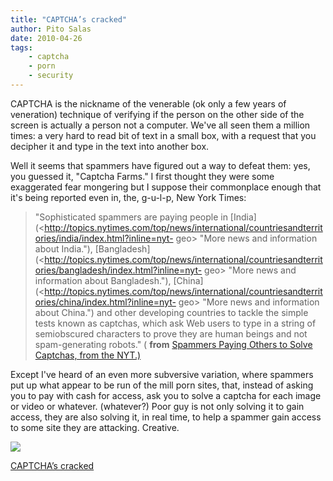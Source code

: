 ```yaml
---
title: "CAPTCHA’s cracked"
author: Pito Salas
date: 2010-04-26
tags:
    - captcha
    - porn
    - security
---
```




CAPTCHA is the nickname of the venerable (ok only a few years of veneration)
technique of verifying if the person on the other side of the screen is
actually a person not a computer. We've all seen them a million times: a very
hard to read bit of text in a small box, with a request that you decipher it
and type in the text into another box.

Well it seems that spammers have figured out a way to defeat them: yes, you
guessed it, "Captcha Farms." I first thought they were some exaggerated fear
mongering but I suppose their commonplace enough that it's being reported even
in, the, g-u-l-p, New York Times:

> "Sophisticated spammers are paying people in
> [India](<http://topics.nytimes.com/top/news/international/countriesandterritories/india/index.html?inline=nyt-
> geo> "More news and information about India."),
> [Bangladesh](<http://topics.nytimes.com/top/news/international/countriesandterritories/bangladesh/index.html?inline=nyt-
> geo> "More news and information about Bangladesh."),
> [China](<http://topics.nytimes.com/top/news/international/countriesandterritories/china/index.html?inline=nyt-
> geo> "More news and information about China.") and other developing
> countries to tackle the simple tests known as captchas, which ask Web users
> to type in a string of semiobscured characters to prove they are human
> beings and not spam-generating robots." ( **from** [Spammers Paying Others
> to Solve Captchas, from the
> NYT.)](<http://www.nytimes.com/2010/04/26/technology/26captcha.html?partner=rss&emc=rss>)

Except I've heard of an even more subversive variation, where spammers put up
what appear to be run of the mill porn sites, that, instead of asking you to
pay with cash for access, ask you to solve a captcha for each image or video
or whatever. (whatever?) Poor guy is not only solving it to gain access, they
are also solving it, in real time, to help a spammer gain access to some site
they are attacking. Creative.

![](https://i0.wp.com/img.zemanta.com/pixy.gif?w=584)


[CAPTCHA’s cracked](None)
